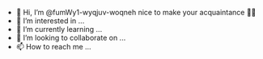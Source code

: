 - 👋 Hi, I’m @fumWy1-wyqjuv-woqneh nice to make your acquaintance 👋🏾
- 👀 I’m interested in ...
- 🌱 I’m currently learning ...
- 💞️ I’m looking to collaborate on ...
- 📫 How to reach me ...

<!---
fumWy1-wyqjuv-woqneh/fumWy1-wyqjuv-woqneh is a ✨ special ✨ repository because its `README.md` (this file) appears on your GitHub profile.
You can click the Preview link to take a look at your changes.
--->
